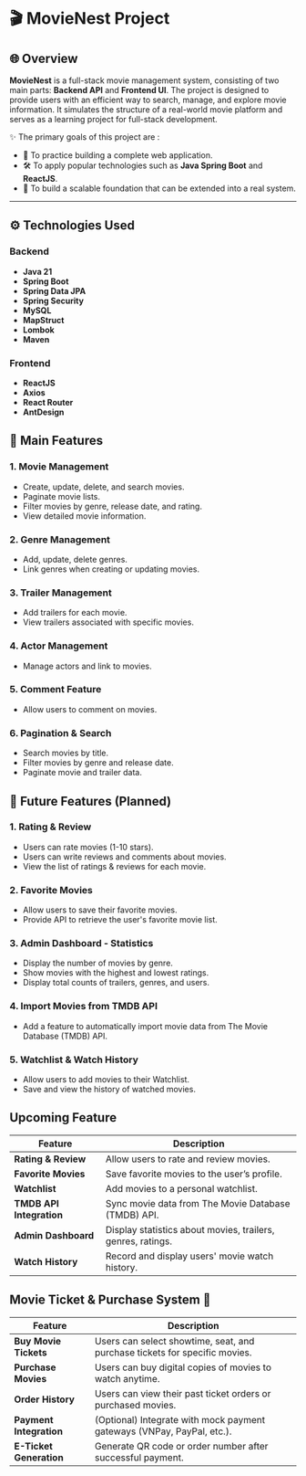 # 🎬 MovieNest Project

## 🌐 Overview

**MovieNest** is a full-stack movie management system, consisting of two main parts: **Backend API** and **Frontend UI**. The project is designed to provide users with an efficient way to search, manage, and explore movie information. It simulates the structure of a real-world movie platform and serves as a learning project for full-stack development.

✨ The primary goals of this project are :
- 🚀 To practice building a complete web application.
- 🛠️ To apply popular technologies such as **Java Spring Boot** and **ReactJS**.
- 🌱 To build a scalable foundation that can be extended into a real system.

---

## ⚙️ Technologies Used

### Backend
- **Java 21**
- **Spring Boot**
- **Spring Data JPA**
- **Spring Security**
- **MySQL**
- **MapStruct**
- **Lombok**
- **Maven**

### Frontend
- **ReactJS**
- **Axios**
- **React Router**
- **AntDesign**

## 📌 Main Features 

### 1. Movie Management
- Create, update, delete, and search movies.
- Paginate movie lists.
- Filter movies by genre, release date, and rating.
- View detailed movie information.

### 2. Genre Management
- Add, update, delete genres.
- Link genres when creating or updating movies.

### 3. Trailer Management
- Add trailers for each movie.
- View trailers associated with specific movies.

### 4. Actor Management
- Manage actors and link to movies.

### 5. Comment Feature
- Allow users to comment on movies.

### 6. Pagination & Search
- Search movies by title.
- Filter movies by genre and release date.
- Paginate movie and trailer data.

## 🌟 Future Features (Planned)

### 1. Rating & Review
- Users can rate movies (1-10 stars).
- Users can write reviews and comments about movies.
- View the list of ratings & reviews for each movie.

### 2. Favorite Movies
- Allow users to save their favorite movies.
- Provide API to retrieve the user's favorite movie list.

### 3. Admin Dashboard - Statistics
- Display the number of movies by genre.
- Show movies with the highest and lowest ratings.
- Display total counts of trailers, genres, and users.

### 4. Import Movies from TMDB API
- Add a feature to automatically import movie data from The Movie Database (TMDB) API.

### 5. Watchlist & Watch History
- Allow users to add movies to their Watchlist.
- Save and view the history of watched movies.

## Upcoming Feature

| Feature                          | Description                                                      |
|----------------------------------|---------------------------------------------------------------|
| **Rating & Review**             | Allow users to rate and review movies.                         |
| **Favorite Movies**             | Save favorite movies to the user’s profile.                    |
| **Watchlist**                   | Add movies to a personal watchlist.                            |
| **TMDB API Integration**        | Sync movie data from The Movie Database (TMDB) API.            |
| **Admin Dashboard**             | Display statistics about movies, trailers, genres, ratings.    |
| **Watch History**               | Record and display users' movie watch history.                 |


## Movie Ticket & Purchase System 💸

| Feature                        | Description                                                         |
|-------------------------------|---------------------------------------------------------------------|
| **Buy Movie Tickets**        | Users can select showtime, seat, and purchase tickets for specific movies. |
| **Purchase Movies**          | Users can buy digital copies of movies to watch anytime.            |
| **Order History**            | Users can view their past ticket orders or purchased movies.        |
| **Payment Integration**      | (Optional) Integrate with mock payment gateways (VNPay, PayPal, etc.). |
| **E-Ticket Generation**      | Generate QR code or order number after successful payment.          |

